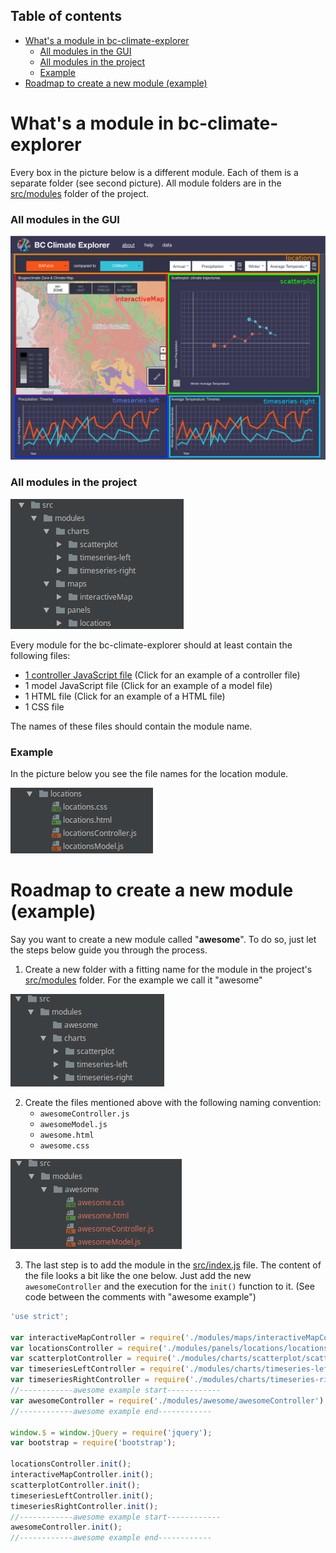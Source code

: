 ## Table of contents
- [What's a module in bc-climate-explorer](#whats-a-module-in-bc-climate-explorer)
    - [All modules in the GUI](#all-modules-in-the-gui)
    - [All modules in the project](#all-modules-in-the-project)
    - [Example](#example)
- [Roadmap to create a new module (example)](#roadmap-to-create-a-new-module-example)

# What's a module in bc-climate-explorer
Every box in the picture below is a different module. Each of them is a separate folder (see second picture). All module folders are in the [src/modules](../../src/modules) folder of the project.

### All modules in the GUI
![wireframe image](https://github.com/joeyklee/bc-climate-explorer/blob/master/examples/create-new-module/images/modules.png)

### All modules in the project
![filesystem image](https://github.com/joeyklee/bc-climate-explorer/blob/master/examples/create-new-module/images/modules_directories.png)

Every module for the bc-climate-explorer should at least contain the following files:

- [1 controller JavaScript file](../create-new-controller) (Click for an example of a controller file)
- 1 model JavaScript file (Click for an example of a model file)
- 1 HTML file (Click for an example of a HTML file)
- 1 CSS file

The names of these files should contain the module name.

### Example
In the picture below you see the file names for the location module. 

![example_folder_file_names](https://github.com/joeyklee/bc-climate-explorer/blob/master/examples/create-new-module/images/example_folder_file_names.png)


# Roadmap to create a new module (example)
Say you want to create a new module called "**awesome**". To do so, just let the steps below guide you through the process.
1. Create a new folder with a fitting name for the module in the project's [src/modules](../../src/modules) folder. For the example we call it "awesome"

![roadmap_1_new_folder.png](https://github.com/joeyklee/bc-climate-explorer/blob/master/examples/create-new-module/images/roadmap_1_new_folder.png)

2. Create the files mentioned above with the following naming convention:
    - `awesomeController.js`
    - `awesomeModel.js`
    - `awesome.html`
    - `awesome.css`
    
![roadmap_2_new_files.png](https://github.com/joeyklee/bc-climate-explorer/blob/master/examples/create-new-module/images/roadmap_2_new_files.png)

3. The last step is to add the module in the [src/index.js](../../src/index.js) file. The content of the file looks a bit like the one below. Just add the new `awesomeController` and the execution for the `init()` function to it. (See code between the comments with "awesome example")

``` javascript
'use strict';

var interactiveMapController = require('./modules/maps/interactiveMapController');
var locationsController = require('./modules/panels/locations/locationsController');
var scatterplotController = require('./modules/charts/scatterplot/scatterplotController');
var timeseriesLeftController = require('./modules/charts/timeseries-left/timeseriesLeftController');
var timeseriesRightController = require('./modules/charts/timeseries-right/timeseriesRightController');
//------------awesome example start------------
var awesomeController = require('./modules/awesome/awesomeController');
//------------awesome example end------------

window.$ = window.jQuery = require('jquery');
var bootstrap = require('bootstrap');

locationsController.init();
interactiveMapController.init();
scatterplotController.init();
timeseriesLeftController.init();
timeseriesRightController.init();
//------------awesome example start------------
awesomeController.init();
//------------awesome example end------------
```